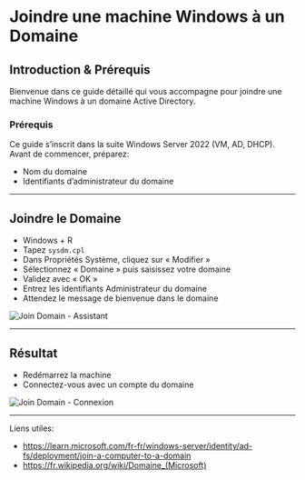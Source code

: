 # Joindre une machine Windows à un Domaine

## Introduction & Prérequis

Bienvenue dans ce guide détaillé qui vous accompagne pour joindre une machine Windows à un domaine Active Directory.

### Prérequis

Ce guide s’inscrit dans la suite Windows Server 2022 (VM, AD, DHCP).
Avant de commencer, préparez:
- Nom du domaine
- Identifiants d’administrateur du domaine

---

## Joindre le Domaine

- Windows + R
- Tapez `sysdm.cpl`
- Dans Propriétés Système, cliquez sur « Modifier »
- Sélectionnez « Domaine » puis saisissez votre domaine
- Validez avec « OK »
- Entrez les identifiants Administrateur du domaine
- Attendez le message de bienvenue dans le domaine

![Join Domain - Assistant](../../assets/join-domain/ImageJoinDomain.png)

---

## Résultat

- Redémarrez la machine
- Connectez-vous avec un compte du domaine

![Join Domain - Connexion](../../assets/join-domain/ImageJoinDomain.png)

---

Liens utiles:
- https://learn.microsoft.com/fr-fr/windows-server/identity/ad-fs/deployment/join-a-computer-to-a-domain
- https://fr.wikipedia.org/wiki/Domaine_(Microsoft)
